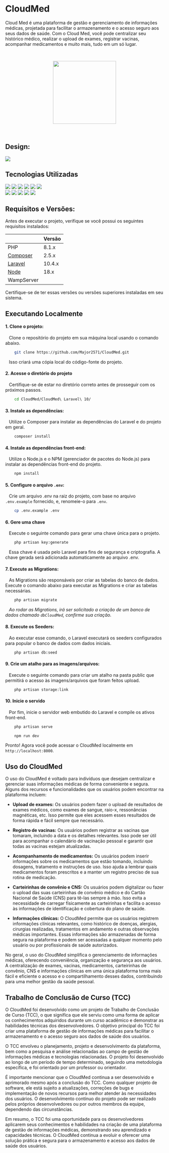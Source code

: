
# CloudMed

Cloud Med é uma plataforma de gestão e gerenciamento de informações médicas, projetada para facilitar o armazenamento e o acesso seguro aos seus dados de saúde. Com o Cloud Med, você pode centralizar seu histórico médico, realizar o upload de exames, registrar vacinas, acompanhar medicamentos e muito mais, tudo em um só lugar.

&nbsp;

<div align="center">
<img src='https://user-images.githubusercontent.com/99849455/234647193-ee8fba0c-7049-47bc-84a4-61e9f70dd3d8.png' width='200px'>
</div>

&nbsp;
&nbsp;
&nbsp;

## Design:     
[<img src='https://img.shields.io/badge/figma-0D1117.svg?style=for-the-badge&logo=figma&logoColor=white' align="center">](https://www.figma.com/file/BDAuXVC40VFH11sySz9PUy/WebApp-TCC?node-id=480%3A2&t=bA80zUyv2VS2Tb31-1) 

## Tecnologias Utilizadas
<div>
    <img src="https://img.shields.io/badge/html5-%23E34F26.svg?style=for-the-badge&logo=html5&logoColor=e34f26&color=0d1117"/>
    <img src="https://img.shields.io/badge/css3-%231572B6.svg?style=for-the-badge&logo=css3&logoColor=1572b6&color=0d1117"/>
    <img src="https://img.shields.io/badge/javascript-%23323330.svg?style=for-the-badge&logo=javascript&logoColor=f7df1e&color=0d1117"/>
    <img src="https://img.shields.io/badge/php-%23777BB4.svg?style=for-the-badge&logo=php&logoColor=777bb4&color=0d1117"/>
    <img src="https://img.shields.io/badge/laravel-0D1117.svg?style=for-the-badge&logo=laravel&logoColor=23FF2D20&labelColor=0D1117"/>
    <img src="https://img.shields.io/badge/mysql-0D1117.svg?style=for-the-badge&logo=mysql&logoColor=white&labelColor=0D1117"/>
    <br>
    <img src="https://img.shields.io/badge/jquery-0D1117.svg?style=for-the-badge&logo=jquery&logoColor=0096c7"/>
    <img src="https://img.shields.io/badge/tailwindcss-%2338B2AC.svg?style=for-the-badge&logo=tailwind-css&logoColor=38bcf6&color=0D1117"/>   
    <img src='https://img.shields.io/badge/OwlCarousel-0D1117?style=for-the-badge&logo=&logoColor=white&labelColor=0D1117&color=0D1117'/>
    <img src='https://img.shields.io/badge/ScrollReveal-0D1117?style=for-the-badge&logo=&logoColor=white&labelColor=0D1117&color=0D1117'/>
    <img src='https://img.shields.io/badge/SweetAlert2-0D1117?style=for-the-badge&logo=&logoColor=white&labelColor=0D1117&color=0D1117'/>
</div>


## Requisitos e Versões:

Antes de executar o projeto, verifique se você possui os seguintes requisitos instalados:

|                                                       |    Versão    |
|-------------------------------------------------------|--------------|
|PHP                                                    |    8.1.x     |
|[Composer](https://getcomposer.org/download/)          |     2.5.x    |
|[Laravel](https://laravel.com/docs/10.x/configuration) |     10.4.x   |
|[Node](https://nodejs.org/en)                          |     18.x     |
|WampServer                                             |              |

Certifique-se de ter essas versões ou versões superiores instaladas em seu sistema.

## Executando Localmente

#### 1. Clone o projeto:
&nbsp;&nbsp; Clone o repositório do projeto em sua máquina local usando o comando abaixo.

```bash
    git clone https://github.com/Major2571/CloudMed.git
```
   
&nbsp;&nbsp; Isso criará uma cópia local do código-fonte do projeto.

 #### 2. Acesse o diretório do projeto
&nbsp;&nbsp; Certifique-se de estar no diretório correto antes de prosseguir com os próximos passos.

```bash
    cd CloudMed/CloudMed\ Laravel\ 10/
```

 #### 3. Instale as dependências:
&nbsp;&nbsp; Utilize o Composer para instalar as dependências do Laravel e do projeto em geral.

```bash
    composer install
```

 #### 4. Instale as dependências front-end:
&nbsp;&nbsp; Utilize o Node.js e o NPM (gerenciador de pacotes do Node.js) para instalar as dependências front-end do projeto.

```bash
    npm install
```

 #### 5. Configure o arquivo ``.env``:
&nbsp;&nbsp; Crie um arquivo .env na raiz do projeto, com base no arquivo ``.env.example`` fornecido, e, renomeie-o para ``.env``.

```bash
    cp .env.example .env
```

 #### 6. Gere uma chave
&nbsp;&nbsp; Execute o seguinte comando para gerar uma chave única para o projeto.

```bash
    php artisan key:generate
```

&nbsp;&nbsp; Essa chave é usada pelo Laravel para fins de segurança e criptografia. A chave gerada será adicionada automaticamente ao arquivo .env.

 #### 7. Execute as Migrations:
&nbsp;&nbsp; As Migrations são responsáveis por criar as tabelas do banco de dados. Execute o comando abaixo para executar as Migrations e criar as tabelas necessárias.
    
```bash
    php artisan migrate
```

&nbsp;&nbsp; *Ao rodar as Migrations, irá ser solicitado a criação de um banco de dados chamado ` dbCloudMed `, confirme sua criação.*

 #### 8. Execute os Seeders:
&nbsp;&nbsp; Ao executar esse comando, o Laravel executará os seeders configurados para popular o banco de dados com dados iniciais.

```bash
    php artisan db:seed
```

 #### 9. Crie um atalho para as imagens/arquivos:
 &nbsp;&nbsp; Execute o seguinte comando para criar um atalho na pasta public que permitirá o acesso às imagens/arquivos que foram feitos upload.

```bash
    php artisan storage:link
```

 #### 10. Inicie o servido
&nbsp;&nbsp; Por fim, inicie o servidor web embutido do Laravel e compile os ativos front-end.
    
```bash
    php artisan serve
```
```bash
    npm run dev
```

Pronto! Agora você pode acessar o CloudMed localmente em `http://localhost:8000`.


## Uso do CloudMed

O uso do CloudMed é voltado para indivíduos que desejam centralizar e gerenciar suas informações médicas de forma conveniente e segura. Alguns dos recursos e funcionalidades que os usuários podem encontrar na plataforma incluem:

 - **Upload de exames:** Os usuários podem fazer o upload de resultados de exames médicos, como exames de sangue, raio-x, ressonâncias magnéticas, etc. Isso permite que eles acessem esses resultados de forma rápida e fácil sempre que necessário.

 - **Registro de vacinas:** Os usuários podem registrar as vacinas que tomaram, incluindo a data e os detalhes relevantes. Isso pode ser útil para acompanhar o calendário de vacinação pessoal e garantir que todas as vacinas estejam atualizadas.

 - **Acompanhamento de medicamentos:** Os usuários podem inserir informações sobre os medicamentos que estão tomando, incluindo dosagens, tratamento e instruções de uso. Isso ajuda a lembrar quais medicamentos foram prescritos e a manter um registro preciso de sua rotina de medicação.
    
 - **Carteirinhas de convênio e CNS:** Os usuários podem digitalizar ou fazer o upload das suas carteirinhas de convênio médico e do Cartão Nacional de Saúde (CNS) para tê-las sempre à mão. Isso evita a necessidade de carregar físicamente as carteirinhas e facilita o acesso às informações de identificação e cobertura do plano de saúde.

 - **Informações clínicas:** O CloudMed permite que os usuários registrem informações clínicas relevantes, como histórico de doenças, alergias, cirurgias realizadas, tratamentos em andamento e outras observações médicas importantes. Essas informações são armazenadas de forma segura na plataforma e podem ser acessadas a qualquer momento pelo usuário ou por profissionais de saúde autorizados.

No geral, o uso do CloudMed simplifica o gerenciamento de informações médicas, oferecendo conveniência, organização e segurança aos usuários. A centralização de exames, vacinas, medicamentos, carteirinhas de convênio, CNS e informações clínicas em uma única plataforma torna mais fácil e eficiente o acesso e o compartilhamento desses dados, contribuindo para uma melhor gestão da saúde pessoal.

## Trabalho de Conclusão de Curso (TCC)

O CloudMed foi desenvolvido como um projeto de Trabalho de Conclusão de Curso (TCC), o que significa que ele serviu como uma forma de aplicar os conhecimentos adquiridos durante um curso acadêmico e demonstrar as habilidades técnicas dos desenvolvedores. O objetivo principal do TCC foi criar uma plataforma de gestão de informações médicas para facilitar o armazenamento e o acesso seguro aos dados de saúde dos usuários.

O TCC envolveu o planejamento, projeto e desenvolvimento da plataforma, bem como a pesquisa e análise relacionadas ao campo de gestão de informações médicas e tecnologias relacionadas. O projeto foi desenvolvido ao longo de um período de tempo determinado, seguindo uma metodologia específica, e foi orientado por um professor ou orientador.

É importante mencionar que o CloudMed continua a ser desenvolvido e aprimorado mesmo após a conclusão do TCC. Como qualquer projeto de software, ele está sujeito a atualizações, correções de bugs e implementação de novos recursos para melhor atender às necessidades dos usuários. O desenvolvimento contínuo do projeto pode ser realizado pelos próprios desenvolvedores ou por outros membros da equipe, dependendo das circunstâncias.

Em resumo, o TCC foi uma oportunidade para os desenvolvedores aplicarem seus conhecimentos e habilidades na criação de uma plataforma de gestão de informações médicas, demonstrando seu aprendizado e capacidades técnicas. O CloudMed continua a evoluir e oferecer uma solução prática e segura para o armazenamento e acesso aos dados de saúde dos usuários.
